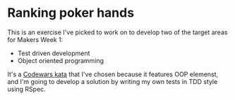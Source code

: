 # Ranking poker hands

This is an exercise I've picked to work on to develop two of the target areas
for Makers Week 1:
- Test driven development
- Object oriented programming

It's a [Codewars
kata](https://www.codewars.com/kata/ranking-poker-hands/train/ruby) that I've
chosen because it features OOP elemenst, and I'm going to develop a solution by
writing my own tests in TDD style using RSpec.
